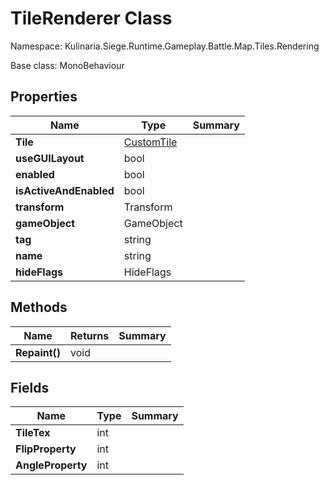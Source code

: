 # TileRenderer Class

Namespace: Kulinaria.Siege.Runtime.Gameplay.Battle.Map.Tiles.Rendering

Base class: MonoBehaviour


## Properties

| Name                   | Type                           | Summary |
|------------------------|--------------------------------|---------|
| **Tile**               | [CustomTile](../CustomTile.md) |         |
| **useGUILayout**       | bool                           |         |
| **enabled**            | bool                           |         |
| **isActiveAndEnabled** | bool                           |         |
| **transform**          | Transform                      |         |
| **gameObject**         | GameObject                     |         |
| **tag**                | string                         |         |
| **name**               | string                         |         |
| **hideFlags**          | HideFlags                      |         |
## Methods

| Name          | Returns | Summary |
|---------------|---------|---------|
| **Repaint()** | void    |         |
## Fields

| Name              | Type | Summary |
|-------------------|------|---------|
| **TileTex**       | int  |         |
| **FlipProperty**  | int  |         |
| **AngleProperty** | int  |         |

